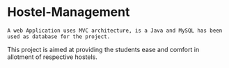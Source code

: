 # Hostel-Management
	A web Application uses MVC architecture, is a Java and MySQL has been used as database for the project. 
  This project is aimed at providing the students ease and comfort in allotment of respective hostels.
